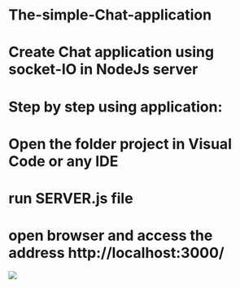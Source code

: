 # The-simple-Chat-application
# Create Chat application using socket-IO in  NodeJs server
# Step by step using application:
# Open the folder project in Visual Code or any IDE
# run SERVER.js file
# open browser and access the address http://localhost:3000/

<img src="https://uphinhnhanh.com/images/2018/10/04/Capture0987c.png">
